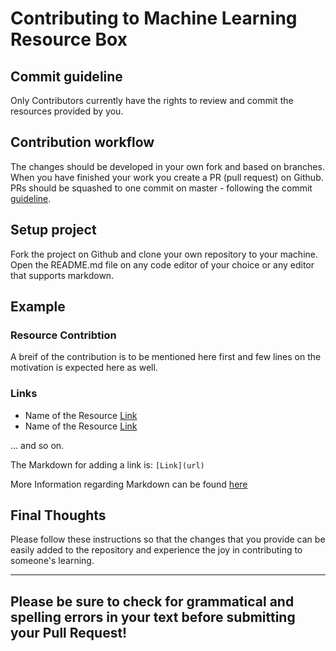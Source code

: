 # Contributing to Machine Learning Resource Box

## Commit guideline

Only Contributors currently have the rights to review and commit the resources provided by you.

## Contribution workflow

The changes should be developed in your own fork and based on branches.
When you have finished your work you create a PR (pull request) on Github.
PRs should be squashed to one commit on master - following the commit [guideline](#commit-guideline).

## Setup project

Fork the project on Github and clone your own repository to your machine.
Open the README.md file on any code editor of your choice or any editor that supports markdown.

## Example
  ### Resource Contribtion
A breif of the contribution is to be mentioned here first and few lines on the motivation is expected here as well. 
  
  ### Links
  
  * Name of the Resource [Link](url)
  * Name of the Resource [Link](url)
  
  
  ... and so on.
  
  The Markdown for adding a link is: 
  ```[Link](url)```
  
  More Information regarding Markdown can be found [here](https://guides.github.com/features/mastering-markdown/)
  
  
  ## Final Thoughts
  
  Please follow these instructions so that the changes that you provide can be easily added to the repository and experience the joy in contributing to someone's learning.
  
 ---
  **Please be sure to check for grammatical and spelling errors in your text before submitting your Pull Request!**
 ---

